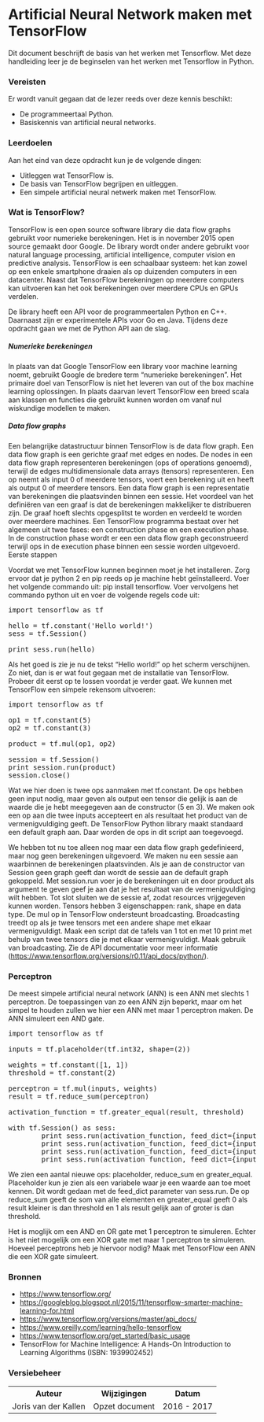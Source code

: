 # Artificial Neural Network maken met TensorFlow

Dit document beschrijft de basis van het werken met Tensorflow. Met deze handleiding leer je de
beginselen van het werken met Tensorflow in Python. 

### Vereisten
Er wordt vanuit gegaan dat de lezer reeds over deze kennis beschikt:
* De programmeertaal Python.
* Basiskennis van artificial neural networks.

### Leerdoelen
Aan het eind van deze opdracht kun je de volgende dingen:
* Uitleggen wat TensorFlow is.
* De basis van TensorFlow begrijpen en uitleggen.
* Een simpele artificial neural netwerk maken met TensorFlow.


### Wat is TensorFlow?
TensorFlow is een open source software library die data flow graphs gebruikt voor numerieke berekeningen. Het is in 
november 2015 open source gemaakt door Google. De library wordt onder andere gebruikt voor natural language processing, 
artificial intelligence, computer vision en predictive analysis. TensorFlow is een schaalbaar systeem: het kan zowel op 
een enkele smartphone draaien als op duizenden computers in een datacenter. Naast dat TensorFlow berekeningen op meerdere 
computers kan uitvoeren kan het ook berekeningen over meerdere CPUs en GPUs verdelen.

De library heeft een API voor de programmeertalen Python en C++. Daarnaast zijn er experimentele APIs voor Go en Java. 
Tijdens deze opdracht gaan we met de Python API aan de slag.

##### Numerieke berekeningen
In plaats van dat Google TensorFlow een library voor machine learning noemt, gebruikt Google de bredere term “numerieke 
berekeningen”. Het primaire doel van TensorFlow is niet het leveren van out of the box machine learning oplossingen. In 
plaats daarvan levert TensorFlow een breed scala aan klassen en functies die gebruikt kunnen worden om vanaf nul 
wiskundige modellen te maken.

##### Data flow graphs
Een belangrijke datastructuur binnen TensorFlow is de data flow graph. Een data flow graph is een gerichte graaf met 
edges en nodes. De nodes in een data flow graph representeren berekeningen (ops of operations genoemd), terwijl de edges 
multidimensionale data arrays (tensors) representeren. Een op neemt als input 0 of meerdere tensors, voert een 
berekening uit en heeft als output 0 of meerdere tensors. Een data flow graph is een representatie van berekeningen die 
plaatsvinden binnen een sessie.
Het voordeel van het definiëren van een graaf is dat de berekeningen makkelijker te distribueren zijn. De graaf hoeft 
slechts opgesplitst te worden en verdeeld te worden over meerdere machines.
Een TensorFlow programma bestaat over het algemeen uit twee fases: een construction phase en een execution phase. In de 
construction phase wordt er een een data flow graph geconstrueerd terwijl ops in de execution phase binnen een sessie 
worden uitgevoerd.
Eerste stappen

Voordat we met TensorFlow kunnen beginnen moet je het installeren. Zorg ervoor dat je python 2 en pip reeds op je machine hebt geïnstalleerd. Voer het volgende commando uit: pip install tensorflow.
Voer vervolgens het commando python uit en voer de volgende regels code uit:

<pre>
import tensorflow as tf

hello = tf.constant('Hello world!')
sess = tf.Session()

print sess.run(hello)
</pre>

Als het goed is zie je nu de tekst “Hello world!” op het scherm verschijnen. Zo niet, dan is er wat fout gegaan met de installatie van TensorFlow. Probeer dit eerst op te lossen voordat je verder gaat.
We kunnen met TensorFlow een simpele rekensom uitvoeren:
<pre>
import tensorflow as tf

op1 = tf.constant(5)
op2 = tf.constant(3)

product = tf.mul(op1, op2)

session = tf.Session()
print session.run(product)
session.close()
</pre>

Wat we hier doen is twee ops aanmaken met tf.constant. De ops hebben geen input nodig, maar geven als output een tensor 
die gelijk is aan de waarde die je hebt meegegeven aan de constructor (5 en 3). We maken ook een op aan die twee inputs 
accepteert en als resultaat het product van de vermenigvuldiging geeft. De TensorFlow Python library maakt standaard een 
default graph aan. Daar worden de ops in dit script aan toegevoegd.

We hebben tot nu toe alleen nog maar een data flow graph gedefinieerd, maar nog geen berekeningen uitgevoerd. We maken 
nu een sessie aan waarbinnen de berekeningen plaatsvinden. Als je aan de constructor van Session geen graph geeft dan 
wordt de sessie aan de default graph gekoppeld. Met session.run voer je de berekeningen uit en door product als argument 
te geven geef je aan dat je het resultaat van de vermenigvuldiging wilt hebben. Tot slot sluiten we de sessie af, zodat 
resources vrijgegeven kunnen worden.
Tensors hebben 3 eigenschappen: rank, shape en data type. De mul op in TensorFlow ondersteunt broadcasting. Broadcasting 
treedt op als je twee tensors met een andere shape met elkaar vermenigvuldigt. Maak een script dat de tafels van 1 tot 
en met 10 print met behulp van twee tensors die je met elkaar vermenigvuldigt. Maak gebruik van broadcasting. Zie de API 
documentatie voor meer informatie (https://www.tensorflow.org/versions/r0.11/api_docs/python/).


### Perceptron
De meest simpele artificial neural network (ANN) is een ANN met slechts 1 perceptron. De toepassingen van zo een ANN zijn 
beperkt, maar om het simpel te houden zullen we hier een ANN met maar 1 perceptron maken. De ANN simuleert een AND gate.
<pre>
import tensorflow as tf

inputs = tf.placeholder(tf.int32, shape=(2))

weights = tf.constant([1, 1])
threshold = tf.constant(2)

perceptron = tf.mul(inputs, weights)
result = tf.reduce_sum(perceptron)

activation_function = tf.greater_equal(result, threshold)

with tf.Session() as sess:
        print sess.run(activation_function, feed_dict={inputs: [0, 0]})
        print sess.run(activation_function, feed_dict={inputs: [1, 0]})
        print sess.run(activation_function, feed_dict={inputs: [0, 1]})
        print sess.run(activation_function, feed_dict={inputs: [1, 1]})
</pre>


We zien een aantal nieuwe ops: placeholder, reduce_sum en greater_equal. Placeholder kun je zien als een 
variabele waar je een waarde aan toe moet kennen. Dit wordt gedaan met de feed_dict parameter van sess.run. 
De op reduce_sum geeft de som van alle elementen en greater_equal geeft 0 als result kleiner is dan threshold 
en 1 als result gelijk aan of groter is dan threshold.

Het is moglijk om een AND en OR gate met 1 perceptron te simuleren. Echter is het niet mogelijk om een XOR gate met maar 
1 perceptron te simuleren. Hoeveel perceptrons heb je hiervoor nodig? Maak met TensorFlow een ANN die een XOR gate 
simuleert.


### Bronnen
* https://www.tensorflow.org/
* https://googleblog.blogspot.nl/2015/11/tensorflow-smarter-machine-learning-for.html
* https://www.tensorflow.org/versions/master/api_docs/
* https://www.oreilly.com/learning/hello-tensorflow
* https://www.tensorflow.org/get_started/basic_usage
* TensorFlow for Machine Intelligence: A Hands-On Introduction to Learning Algorithms (ISBN: 1939902452)

### Versiebeheer



<table>
	<tr>
		<th>Auteur</th>
		<th>Wijzigingen</th>
		<th>Datum</th>
	</tr>
	<tr>
		<td>Joris van der Kallen</td>
		<td>Opzet document</td>
		<td>2016 - 2017</td>
	</tr>
</table>

